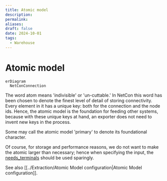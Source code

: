 ```yaml
---
title: Atomic model
description: 
permalink: 
aliases: 
draft: false
date: 2024-10-01
tags:
  - Warehouse
---
```

# Atomic model

```mermaid
erDiagram
  NetConConnection
```

The word atom means 'indivisible' or 'un-cuttable.' In NetCon this word has been chosen to denote the finest level of detail of storing connectivity. Every element in it has a unique key: both for the connection and the node ids. Hence, the atomic model is the foundation for feeding other systems, because with these unique keys at hand, an exporter does not need to invent new keys in the process.

Some may call the atomic model 'primary' to denote its foundational character.

Of course, for storage and performance reasons, we do not want to make the atomic larger than necessary; hence when specifying the input, the [needs_terminals](Atomic%2520model.md##network-ontology) should be used sparingly.

See also [[../Extraction/Atomic Model configuration|Atomic Model configuration]].
